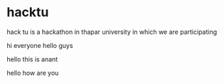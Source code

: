 # hacktu
hack tu is a hackathon  in thapar university in which we are participating 

hi everyone
hello guys


hello this is anant 

hello how are you
